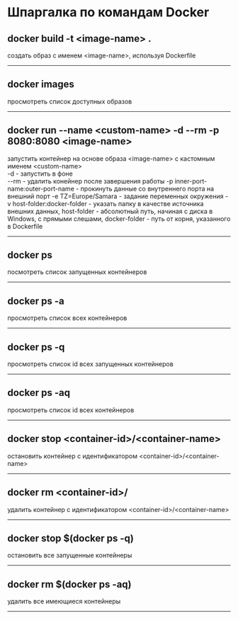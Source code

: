 # Шпаргалка по командам Docker

## docker build -t \<image-name> .
создать образ с именем \<image-name>, используя Dockerfile
***

## docker images
просмотреть список доступных образов
***

## docker run --name \<custom-name> -d --rm -p 8080:8080 \<image-name>
запустить контейнер на основе образа \<image-name> с кастомным именем \<custom-name>  
-d - запустить в фоне  
--rm - удалить конейнер после завершения работы
-p inner-port-name:outer-port-name - прокинуть данные со внутреннего порта на внешний порт
-e TZ=Europe/Samara - задание переменных окружения
-v host-folder:docker-folder - указать папку в качестве источника внешних данных, host-folder - абсолютный путь, начиная с диска в Windows, с прямыми слешами, docker-folder - путь от корня, указанного в Dockerfile
***

## docker ps
посмотреть список запущенных контейнеров
***

## docker ps -a
просмотреть список всех контейнеров
***

## docker ps -q
просмотреть список id всех запущенных контейнеров
***

## docker ps -aq
просмотреть список id всех контейнеров
***

## docker stop \<container-id>/\<container-name>
остановить контейнер с идентификатором \<container-id>/\<container-name>
***

## docker rm \<container-id>/<container-name>
удалить контейнер с идентификатором \<container-id>/\<container-name>
***
## docker stop $(docker ps -q)
остановить все запущенные контейнеры
***
## docker rm $(docker ps -aq)
удалить все имеющиеся контейнеры
***